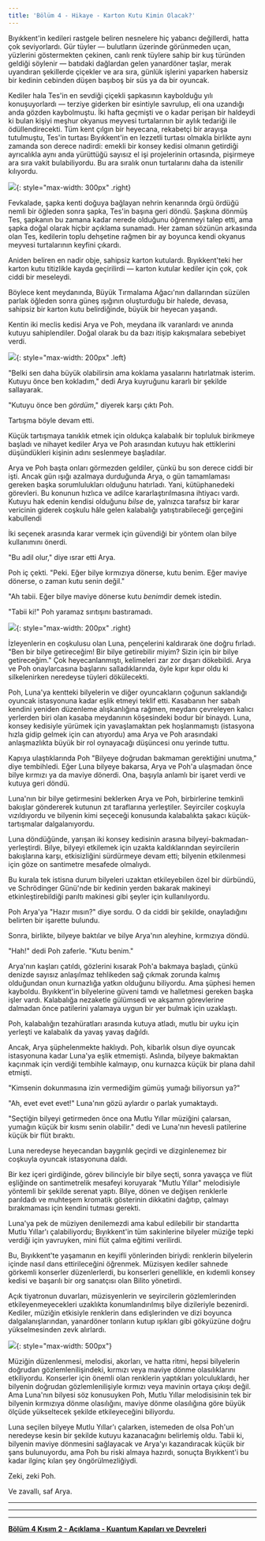 ```yaml
---
title: 'Bölüm 4 - Hikaye - Karton Kutu Kimin Olacak?'
---
```




Bıyıkkent'in kedileri rastgele beliren nesnelere hiç yabancı değillerdi, hatta çok seviyorlardı. Gür tüyler — bulutların üzerinde görünmeden uçan, yüzlerini göstermekten çekinen, canlı renk tüylere sahip bir kuş türünden geldiği söylenir — batıdaki dağlardan gelen yanardöner taşlar, merak uyandıran şekillerde çiçekler ve ara sıra, günlük işlerini yaparken habersiz bir kedinin cebinden düşen başıboş bir süs ya da bir oyuncak.

Kediler hala Tes'in en sevdiği çiçekli şapkasının kaybolduğu yılı konuşuyorlardı — terziye giderken bir esintiyle savrulup, eli ona uzandığı anda gözden kaybolmuştu. İki hafta geçmişti ve o kadar perişan bir haldeydi ki bulan kişiyi meşhur okyanus meyvesi turtalarının bir aylık tedariği ile ödüllendirecekti. Tüm kent çılgın bir heyecana, rekabetçi bir arayışa tutulmuştu, Tes'in turtası Bıyıkkent'in en lezzetli turtası olmakla birlikte aynı zamanda son derece nadirdi: emekli bir konsey kedisi olmanın getirdiği ayrıcalıkla aynı anda yürüttüğü sayısız el işi projelerinin ortasında, pişirmeye ara sıra vakit bulabiliyordu. Bu ara sıralık onun turtalarını daha da istenilir kılıyordu.


![](/assets/imgs/Tes_Animation.gif){: style="max-width: 300px" .right} 

Fevkalade, şapka kenti doğuya bağlayan nehrin kenarında örgü ördüğü nemli bir öğleden sonra şapka, Tes'in başına geri döndü. Şaşkına dönmüş Tes, şapkanın bu zamana kadar nerede olduğunu öğrenmeyi talep etti, ama şapka doğal olarak hiçbir açıklama sunamadı. Her zaman sözünün arkasında olan Tes, kedilerin toplu dehşetine rağmen bir ay boyunca kendi okyanus meyvesi turtalarının keyfini çıkardı.

Aniden beliren en nadir obje, sahipsiz karton kutulardı. Bıyıkkent'teki her karton kutu titizlikle kayda geçirilirdi — karton kutular kediler için çok, çok ciddi bir meseleydi.

Böylece kent meydanında, Büyük Tırmalama Ağacı'nın dallarından süzülen parlak öğleden sonra güneş ışığının oluşturduğu bir halede, devasa, sahipsiz bir karton kutu belirdiğinde, büyük bir heyecan yaşandı.

Kentin iki meclis kedisi Arya ve Poh, meydana ilk varanlardı ve anında kutuyu sahiplendiler. Doğal olarak bu da bazı itişip kakışmalara sebebiyet verdi.


![](/assets/imgs/Poh.png){: style="max-width: 200px" .left} 

"Belki sen daha büyük olabilirsin ama koklama yasalarını hatırlatmak isterim. Kutuyu önce ben kokladım," dedi Arya kuyruğunu kararlı bir şekilde sallayarak.

"Kutuyu önce ben *gördüm*," diyerek karşı çıktı Poh.

Tartışma böyle devam etti.

Küçük tartışmaya tanıklık etmek için oldukça kalabalık bir topluluk birikmeye başladı ve nihayet kediler Arya ve Poh arasından kutuyu hak ettiklerini düşündükleri kişinin adını seslenmeye başladılar.

Arya ve Poh başta onları görmezden geldiler, çünkü bu son derece ciddi bir işti. Ancak gün ışığı azalmaya durduğunda Arya, o gün tamamlaması gereken başka sorumlulukları olduğunu hatırladı. Yani, kütüphanedeki görevleri. Bu konunun hızlıca ve adilce kararlaştırılmasına ihtiyacı vardı. Kutuyu hak edenin kendisi olduğunu *bilse* de, yalnızca tarafsız bir karar vericinin giderek coşkulu hâle gelen kalabalığı yatıştırabileceği gerçeğini kabullendi

İki seçenek arasında karar vermek için güvendiği bir yöntem olan bilye kullanımını önerdi.

"Bu adil olur," diye ısrar etti Arya.

Poh iç çekti. "Peki. Eğer bilye kırmızıya dönerse, kutu benim. Eğer maviye dönerse, o zaman kutu senin değil."

"Ah tabii. Eğer bilye maviye dönerse kutu *benim*dir demek istedin.

"Tabii ki!" Poh yaramaz sırıtışını bastıramadı.


![](/assets/imgs/ch4_cardboardbox.png){: style="max-width: 200px" .right} 

İzleyenlerin en coşkulusu olan Luna, pençelerini kaldırarak öne doğru fırladı. "Ben bir bilye getireceğim! Bir bilye getirebilir miyim? Sizin için bir bilye getireceğim." Çok heyecanlanmıştı, kelimeleri zar zor dışarı dökebildi. Arya ve Poh onaylarcasına başlarını salladıklarında, öyle kıpır kıpır oldu ki silkelenirken neredeyse tüyleri dökülecekti.

Poh, Luna'ya kentteki bilyelerin ve diğer oyuncakların çoğunun saklandığı oyuncak istasyonuna kadar eşlik etmeyi teklif etti. Kasabanın her sabah kendini yeniden düzenleme alışkanlığına rağmen, meydanı çevreleyen kalıcı yerlerden biri olan kasaba meydanının köşesindeki bodur bir binaydı. Luna, konsey kedisiyle yürümek için yavaşlamaktan pek hoşlanmamıştı (istasyona hızla gidip gelmek için can atıyordu) ama Arya ve Poh arasındaki anlaşmazlıkta büyük bir rol oynayacağı düşüncesi onu yerinde tuttu.

Kapıya ulaştıklarında Poh "Bilyeye doğrudan bakmaman gerektiğini unutma," diye tembihledi. Eğer Luna bilyeye bakarsa, Arya ve Poh'a ulaşmadan önce bilye kırmızı ya da maviye dönerdi. Ona, başıyla anlamlı bir işaret verdi ve kutuya geri döndü.

Luna'nın bir bilye getirmesini beklerken Arya ve Poh, birbirlerine temkinli bakışlar göndererek kutunun zıt taraflarına yerleştiler. Seyirciler coşkuyla vızıldıyordu ve bilyenin kimi seçeceği konusunda kalabalıkta şakacı küçük-tartışmalar dalgalanıyordu.

Luna döndüğünde, yarışan iki konsey kedisinin arasına bilyeyi-bakmadan-yerleştirdi. Bilye, bilyeyi etkilemek için uzakta kaldıklarından seyircilerin bakışlarına karşı, etkisizliğini sürdürmeye devam etti; bilyenin etkilenmesi için göze on santimetre mesafede olmalıydı.

Bu kurala tek istisna durum bilyeleri uzaktan etkileyebilen özel bir dürbündü, ve Schrödinger Günü'nde bir kedinin yerden bakarak makineyi etkinleştirebildiği parıltı makinesi gibi şeyler için kullanılıyordu.

Poh Arya'ya "Hazır mısın?" diye sordu. O da ciddi bir şekilde, onayladığını belirten bir işarette bulundu.

Sonra, birlikte, bilyeye baktılar ve bilye Arya'nın aleyhine, kırmızıya döndü.

"Hah!" dedi Poh zaferle. "Kutu benim."

Arya'nın kaşları çatıldı, gözlerini kısarak Poh'a bakmaya başladı, çünkü denizde sayısız anlaşılmaz tehlikeden sağ çıkmak zorunda kalmış olduğundan onun kurnazlığa yatkın olduğunu biliyordu. Ama şüphesi hemen kayboldu. Bıyıkkent'in bilyelerine güveni tamdı ve halletmesi gereken başka işler vardı. Kalabalığa nezaketle gülümsedi ve akşamın görevlerine dalmadan önce patilerini yalamaya uygun bir yer bulmak için uzaklaştı.


Poh, kalabalığın tezahüratları arasında kutuya atladı, mutlu bir uyku için yerleşti ve kalabalık da yavaş yavaş dağıldı.

Ancak, Arya şüphelenmekte haklıydı. Poh, kibarlık olsun diye oyuncak istasyonuna kadar Luna'ya eşlik etmemişti. Aslında, bilyeye bakmaktan kaçınmak için verdiği tembihle kalmayıp, onu kurnazca küçük bir plana dahil etmişti.

"Kimsenin dokunmasına izin vermediğim gümüş yumağı biliyorsun ya?"

"Ah, evet evet evet!" Luna'nın gözü aylardır o parlak yumaktaydı.

"Seçtiğin bilyeyi getirmeden önce ona Mutlu Yıllar müziğini çalarsan, yumağın küçük bir kısmı senin olabilir." dedi ve Luna'nın hevesli patilerine küçük bir flüt bıraktı.

Luna neredeyse heyecandan baygınlık geçirdi ve dizginlenemez bir coşkuyla oyuncak istasyonuna daldı.

Bir kez içeri girdiğinde, görev bilinciyle bir bilye seçti, sonra yavaşça ve flüt eşliğinde on santimetrelik mesafeyi koruyarak "Mutlu Yıllar" melodisiyle yöntemli bir şekilde serenat yaptı. Bilye, dönen ve değişen renklerle parıldadı ve muhteşem kromatik gösterinin dikkatini dağıtıp, çalmayı bırakmaması için kendini tutması gerekti.

Luna'ya pek de müziyen denilemezdi ama kabul edilebilir bir standartta Mutlu Yıllar'ı çalabiliyordu; Bıyıkkent'in tüm sakinlerine bilyeler müziğe tepki verdiği için yavruyken, mini flüt çalma eğitimi verilirdi.

 Bu, Bıyıkkent'te yaşamanın en keyifli yönlerinden biriydi: renklerin bilyelerin içinde nasıl dans ettirileceğini öğrenmek. Müzisyen kediler sahnede görkemli konserler düzenlerlerdi, bu konserleri genellikle, en kıdemli konsey kedisi ve başarılı bir org sanatçısı olan Bilito yönetirdi.

Açık tiyatronun duvarları, müzisyenlerin ve seyircilerin gözlemlerinden etkileyenmeyecekleri uzaklıkta konumlandırılmış bilye dizileriyle bezenirdi. Kediler, müziğin etkisiyle renklerin dans edişlerinden ve dizi boyunca dalgalanışlarından, yanardöner tonların kutup ışıkları gibi gökyüzüne doğru yükselmesinden zevk alırlardı.


![](/assets/imgs/MarbleGrid.png){: style="max-width: 500px"}

Müziğin düzenlenmesi, melodisi, akorları, ve hatta ritmi, hepsi bilyelerin doğrudan gözlemlenilişindeki, kırmızı veya maviye dönme olasılıklarını etkiliyordu. Konserler için önemli olan renklerin yaptıkları yolculuklardı, her bilyenin doğrudan gözlemlenilişiyle kırmızı veya mavinin ortaya çıkışı değil. Ama Luna'nın bilyesi söz konusuyken Poh, Mutlu Yıllar melodisisinin tek bir bilyenin kırmızıya dönme olasılığını, maviye dönme olasılığına göre büyük ölçüde yükseltecek şekilde etkileyeceğini biliyordu.

Luna seçilen bilyeye Mutlu Yıllar'ı çalarken, istemeden de olsa Poh'un neredeyse kesin bir şekilde kutuyu kazanacağını belirlemiş oldu. Tabii ki, bilyenin maviye dönmesini sağlayacak ve Arya'yı kazandıracak küçük bir şans bulunuyordu, ama Poh bu riski almaya hazırdı, sonuçta Bıyıkkent'i bu kadar ilginç kılan şey öngörülmezliğiydi.

Zeki, zeki Poh.

Ve zavallı, saf Arya.


	



_____________________________


_____________________________


_____________________________


**[Bölüm 4 Kısım 2 - Açıklama - Kuantum Kapıları ve Devreleri](https://quantum-kittens.github.io/posts/CHAPTER-4-Part-2-Quantum-Gates-and-Circuits/)**



